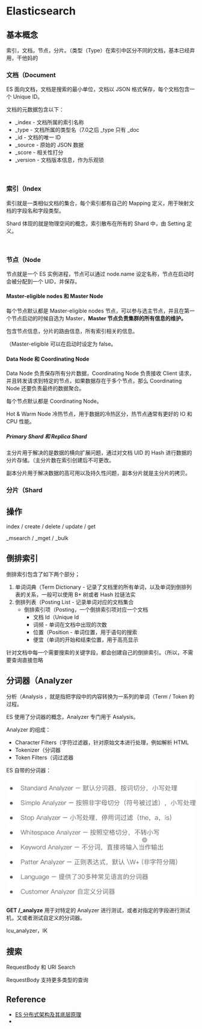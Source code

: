  

# Elasticsearch



## 基本概念

索引，文档，节点，分片。（类型（Type）在索引中区分不同的文档，基本已经弃用，干他妈的





### 文档（Document

ES 面向文档，文档是搜索的最小单位，文档以 JSON 格式保存，每个文档包含一个 Unique ID。

文档的元数据包含以下：

- _index - 文档所属的索引名称
- _type - 文档所属的类型名（7.0之后 _type 只有 _doc 
- _id - 文档的唯一 ID
- _source - 原始的 JSON 数据
- _score - 相关性打分
- _version - 文档版本信息，作为乐观锁

<br>

### 索引（Index

索引就是一类相似文档的集合，每个索引都有自己的 Mapping 定义，用于映射文档的字段名和字段类型。

Shard 体现的就是物理空间的概念，索引散布在所有的 Shard 中，由 Setting 定义。

<br>

### 节点（Node

节点就是一个 ES 实例进程，节点可以通过 node.name 设定名称，节点在启动时会被分配到一个 UID，并保存。

#### Master-eligible nodes 和 Master Node

每个节点默认都是 Master-eligible nodes 节点，可以参与选主节点，并且在第一个节点启动的时候自选为 Master，**Master 节点负责集群的所有信息的维护。**

包含节点信息，分片的路由信息，所有索引相关的信息。

（Master-eligible 可以在启动时设定为 false。

#### Data Node 和 Coordinating Node

Data Node 负责保存所有分片数据，Coordinating Node 负责接收 Client 请求，并且转发请求到特定的节点，如果数据存在于多个节点，那么 Coordinating Node 还要负责最终的数据聚合。

每个节点默认都是 Coordinating Node。

Hot & Warm Node 冷热节点，用于数据的冷热区分，热节点通常有更好的 IO 和 CPU 性能。

##### Primary Shard 和 Replica Shard

主分片用于解决的是数据的横向扩展问题，通过对文档 UID 的 Hash 进行数据的分片存储。（主分片数在索引创建后不可更改。

副本分片用于解决数据的高可用以及持久性问题，副本分片就是主分片的拷贝。 



### 分片（Shard





## 操作





index / create / delete / update / get 



_msearch / _mget / _bulk



## 倒排索引

倒排索引包含了如下两个部分；

1. 单词词典（Term Dictionary - 记录了文档里的所有单词，以及单词到倒排列表的关系，一般可以使用 B+ 树或者 Hash 拉链法实
2. 倒排列表（Posting List - 记录单词对应的文档集合
   - 倒排索引项（Posting，一个倒排索引项对应一个文档
     - 文档 Id（Unique Id
     - 词频 - 单词在文档中出现的次数
     - 位置（Position  - 单词位置，用于语句的搜索
     - 便宜（单词的开始和结束位置，用于高亮显示



针对文档中每一个需要搜索的关键字段，都会创建自己的倒排索引。（所以，不需要查询直接忽略





## 分词器（Analyzer

分析（Analysis  ，就是指把字段中的内容转换为一系列的单词（Term / Token 的过程。

ES 使用了分词器的概念，Analyzer 专门用于 Asalysis。





Analyzer 的组成：

- Character Filters（字符过滤器，针对原始文本进行处理，例如解析 HTML
- Tokenizer（分词器
- Token Filters（词过滤器



ES 自带的分词器：

![image-20220105215256208](assets/image-20220105215256208.png)



**GET /_analyze** 用于对特定的 Analyzer 进行测试，或者对指定的字段进行测试机，又或者测试自定义的分词器。



Icu_analyzer，IK 



## 搜索

RequestBody 和 URI Search

RequestBody 支持更多类型的查询







## Reference

- [ES 分布式架构及其底层原理](https://segmentfault.com/a/1190000015256970)
- 
